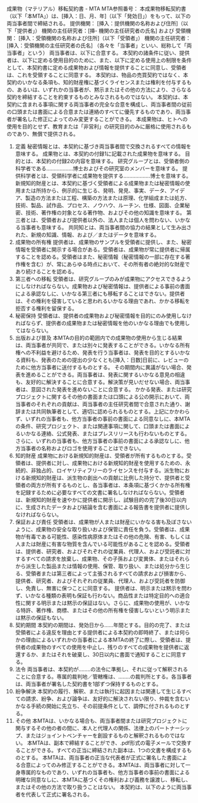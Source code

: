 成果物（マテリアル）移転契約書 - MTA
MTA参照番号：
本成果物移転契約書（以下「本MTA」）は、[挿入：日、月、年]（以下「発効日」）をもって、以下の両当事者間で締結される。
提供機関：
[挿入：提供機関の名称および住所]（以下「提供者」）
機関の主任研究者：[挿- 機関の主任研究者の氏名]
および
受領機関：
[挿入：受領機関の名称および住所]（以下「受領者」）
機関の主任研究者：[挿入：受領機関の主任研究者の氏名]
（各々を「当事者」といい、総称して「両当事者」という）
両当事者は、以下に合意する。
本契約の諸条件に従い、提供者は、以下に定める使用目的のために、また、以下に定める使用上の制限を条件として、本契約書に定める成果物および情報を提供することに同意し、受領者は、これを受領することに同意する。
本契約は、物品の売買契約ではなく、本契約のいかなる条項も、知的財産権に基づくライセンスまたは権利を付与するもの、あるいは、いずれかの当事者が、黙示またはその他の方法により、さらなる契約を締結することを約束するものとみなされるものではない。
本契約は、本契約に含まれる事項に関する両当事者の完全な合意を構成し、両当事者間の従前の口頭または書面による合意または連絡のすべてに優先するものであり、両当事者が署名した修正によってのみ変更することができる。
本成果物は、ヒトへの使用を目的とせず、教育または「非営利」の研究目的のみに厳格に使用されるものであり、無償で提供される。
1. 定義
秘密情報とは、本契約に基づき両当事者間で交換されるすべての情報を意味する。
成果物とは、本契約の付録1に記載された成果物を意味する。
目的とは、本契約の付録2の内容を意味する。
研究グループとは、受領者側の科学者である………………博士およびその研究室のメンバーを意味する。
提供科学者とは、受領科学者に成果物を提供する………………博士を意味する。
新規知的財産とは、本契約に基づく受領者による成果物または秘密情報の使用または所持から、例示的に生じる、発明、発見、事実、データ、アイデア、製造の方法または工程、構築の方法または原理、化学組成または処方、技術、製品、試作品、プロセス、ノウハウ、ルーチン、仕様、図面、企業秘密、技術、著作権の対象となる著作物、およびその他の知識を意味する。
第三者とは、受領者および提供者以外の、法人または個人を問わない、いかなる当事者も意味する。
共同知とは、両当事者間の協力の結果として生み出された、新規の知識、情報、および／またはデータを意味する。
2. 成果物の所有権
提供者は、成果物のサンプルを受領者に提供し、また、秘密情報を受領者に開示する場合がある。受領者は、成果物が常に提供者に帰属することを認める。受領者はまた、秘密情報（秘密情報の一部に存在する著作権を含む）が、常にあらゆる時点において、その所有者の絶対的な財産であり続けることを認める。
3. 第三者への移転
受領者は、研究グループのみが成果物にアクセスできるようにしなければならない。成果物および秘密情報は、提供者による事前の書面による承認なしに、いかなる第三者にも移転することはできない。提供者は、その権利を侵害していると思われるいかなる理由であれ、かかる移転を拒否する権利を留保する。
4. 秘密保持
受領者は、提供者の成果物および秘密情報を目的にのみ使用しなければならず、提供者の成果物または秘密情報を他のいかなる理由でも使用してはならない。
5. 出版および普及
本MTAの目的の範囲内での成果物の使用から生じる結果は、両当事者が共同で、または別々に発表することができる。いかなる所有権への不利益を避けるため、発表を行う当事者は、発表を目的とするいかなる資料も、発表のための提出の少なくとも[挿入：日数]日前に、レビューのために他方当事者に送付するものとする。
その期間内に異議がない場合、発表を進めることができる。両当事者は、発表に関するいかなる意見の相違も、友好的に解決することに合意する。解決策が見いだせない場合、両当事者は、意図された発表を進めないことに合意する。
かかる発表、または研究プロジェクトに関するその他の書面または口頭による公の開示において、両当事者のそれぞれの貢献は、両当事者の主任研究者間で合意された通り、謝辞または共同執筆者として、適切に認められるものとする。上記にかかわらず、いずれの当事者も、他方当事者の事前の書面による同意なしに、本MTAの条件、研究プロジェクト、または関連事項に関して、口頭または書面によるいかなる連絡、公式発表、またはプレスリリースも行わないものとする。さらに、いずれの当事者も、他方当事者の事前の書面による承認なしに、他方当事者の名称およびロゴを使用することはできない。
6. 知的財産
成果物における新規知的財産は、受領者が所有するものとする。受領者は、提供者に対し、成果物における新規知的財産を使用するための、永続的、非独占的、ロイヤリティフリーのライセンスを付与する。派生物における新規知的財産は、派生物の創出への貢献に比例した持分で、提供者と受領者の両方が所有するものとし、各当事者は、本条項に基づくかかる所有権を記録するために必要なすべての文書に署名しなければならない。受領者は、新規知的財産を速やかに提供者に開示し、試験目的の完了後30日以内に、生成されたデータおよび結論を含む書面による報告書を提供者に提供しなければならない。
7. 保証および責任
受領者は、成果物が人または財産にいかなる害も及ぼさないように、成果物の安全な取り扱いおよび保管に責任を負う。受領者は、成果物が有毒である可能性、感染性病原体またはその他の危険、有害、もしくは人または財産に有害な物質を含んでいる可能性があることを認める。受領者は、提供者、研究者、およびそれぞれの従業員、代理人、および受託者に対するすべての請求を放棄し、成果物、その子孫および変異体、またはそれらから派生した製品または情報の使用、保管、取り扱い、または処分から生じる、受領者または第三者によって主張されるすべての請求および損害から、提供者、研究者、およびそれぞれの従業員、代理人、および受託者を防御し、免責し、無害に保つことに同意する。
提供者は、明示または黙示を問わず、いかなる種類の表明も保証も行わない。商品性または特定目的への適合性に関する明示または黙示の保証はない。さらに、成果物の使用が、いかなる特許、著作権、商標、またはその他の所有権を侵害しないという明示または黙示の保証もない。
8. 契約期間
本契約の期間は、発効日から……年間とする。目的の完了、または受領者による違反を理由とする提供者による本契約の即時終了、または何らかの理由によるいずれかの当事者による本MTAの終了に際し、受領者は、提供者の成果物のすべての使用を中止し、残りのすべての成果物を提供者に返還するか、またはそれを破棄し、30日以内に書面で通知することに同意する。
8. 法令
両当事者は、本契約が……..の法令に準拠し、それに従って解釈されることに合意する。専属的裁判地／管轄権は、……..の裁判所とする。各当事者は、両当事者が署名した契約書を1部ずつ保持するものとする。
9. 紛争解決
本契約の履行、解釈、または執行に起因または関連して生じるすべての請求、紛争、および論争は、友好的に解決されない限り、仲裁を含むいかなる手続の開始に先立ち、その前提条件として、調停に付されるものとする。
10. その他
本MTAは、いかなる場合も、両当事者間または研究プロジェクトに関与するその他の者の間に、本人と代理人の関係、法律上のパートナーシップ、またはジョイントベンチャーを創設するものと解釈されるものではない。
本MTAは、副本で締結することができ、.pdf形式の電子メールで交換することができる。すべての正当に締結された副本は、1つの文書を構成するものとする。
本MTAは、両当事者の正当な代表者が正式に署名した書面による合意によってのみ修正することができる。本MTAは、両当事者に対して一身専属的なものであり、いずれの当事者も、他方当事者の事前の書面による明確な同意なしに、本MTAに基づくその権利および義務を譲渡し、移転し、またはその他の方法で取り扱うことはない。
本契約は、以下のように両当事者を代表して正式に署名される。
